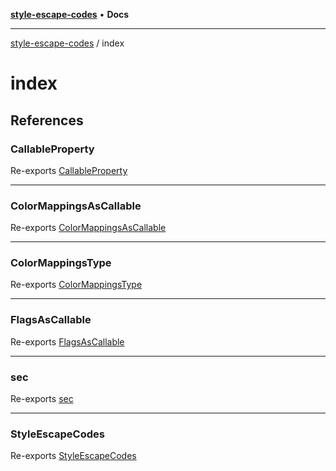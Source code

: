 [**style-escape-codes**](../README.md) • **Docs**

***

[style-escape-codes](../modules.md) / index

# index

## References

### CallableProperty

Re-exports [CallableProperty](../lib/style-escape-codes/type-aliases/CallableProperty.md)

***

### ColorMappingsAsCallable

Re-exports [ColorMappingsAsCallable](../lib/style-escape-codes/type-aliases/ColorMappingsAsCallable.md)

***

### ColorMappingsType

Re-exports [ColorMappingsType](../lib/style-escape-codes/type-aliases/ColorMappingsType.md)

***

### FlagsAsCallable

Re-exports [FlagsAsCallable](../lib/style-escape-codes/type-aliases/FlagsAsCallable.md)

***

### sec

Re-exports [sec](../lib/style-escape-codes/functions/sec.md)

***

### StyleEscapeCodes

Re-exports [StyleEscapeCodes](../lib/style-escape-codes/type-aliases/StyleEscapeCodes.md)
